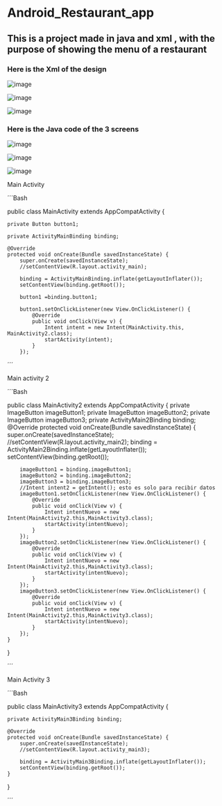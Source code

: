 # Android_Restaurant_app
## This is a project made in java and xml , with the purpose of showing the menu of a restaurant 


### Here is the Xml of the design 

![image](https://github.com/juliaigz/Android_Restaurant_app/assets/40221707/3e819b7f-f864-470c-8bd9-ed6907665ab2)

![image](https://github.com/juliaigz/Android_Restaurant_app/assets/40221707/9192e64e-4edd-4ffd-a771-b2127d4cd206)

![image](https://github.com/juliaigz/Android_Restaurant_app/assets/40221707/2ae46c10-e8d6-4708-ace4-6692d3ebb19d)

### Here is the Java code of the 3 screens 

![image](https://github.com/juliaigz/Android_Restaurant_app/assets/40221707/0350799d-720c-4e15-9af8-66a84af92799)

![image](https://github.com/juliaigz/Android_Restaurant_app/assets/40221707/2b85a4e2-a4d5-4351-a12d-03c231e8fccb)

![image](https://github.com/juliaigz/Android_Restaurant_app/assets/40221707/193c158f-b815-4c6a-9c33-7aab8c05e8ae)


Main Activity


´´´Bash

public class MainActivity extends AppCompatActivity {

    private Button button1;

    private ActivityMainBinding binding;

    @Override
    protected void onCreate(Bundle savedInstanceState) {
        super.onCreate(savedInstanceState);
        //setContentView(R.layout.activity_main);

        binding = ActivityMainBinding.inflate(getLayoutInflater());
        setContentView(binding.getRoot());

        button1 =binding.button1;

        button1.setOnClickListener(new View.OnClickListener() {
            @Override
            public void onClick(View v) {
                Intent intent = new Intent(MainActivity.this, MainActivity2.class);
                startActivity(intent);
            }
        });
´´´

Main activity 2 

´´´Bash

public class MainActivity2 extends AppCompatActivity {
    private ImageButton imageButton1;
    private ImageButton imageButton2;
    private ImageButton imageButton3;
    private ActivityMain2Binding binding;
    @Override
    protected void onCreate(Bundle savedInstanceState) {
        super.onCreate(savedInstanceState);
        //setContentView(R.layout.activity_main2);
        binding = ActivityMain2Binding.inflate(getLayoutInflater());
        setContentView(binding.getRoot());

        imageButton1 = binding.imageButton1;
        imageButton2 = binding.imageButton2;
        imageButton3 = binding.imageButton3;
        //Intent intent2 = getIntent(); esto es solo para recibir datos
        imageButton1.setOnClickListener(new View.OnClickListener() {
            @Override
            public void onClick(View v) {
                Intent intentNuevo = new Intent(MainActivity2.this,MainActivity3.class);
                startActivity(intentNuevo);
            }
        });
        imageButton2.setOnClickListener(new View.OnClickListener() {
            @Override
            public void onClick(View v) {
                Intent intentNuevo = new Intent(MainActivity2.this,MainActivity3.class);
                startActivity(intentNuevo);
            }
        });
        imageButton3.setOnClickListener(new View.OnClickListener() {
            @Override
            public void onClick(View v) {
                Intent intentNuevo = new Intent(MainActivity2.this,MainActivity3.class);
                startActivity(intentNuevo);
            }
        });
    }
}

´´´



Main Activity 3


´´´Bash


public class MainActivity3 extends AppCompatActivity {

    private ActivityMain3Binding binding;

    @Override
    protected void onCreate(Bundle savedInstanceState) {
        super.onCreate(savedInstanceState);
        //setContentView(R.layout.activity_main3);

        binding = ActivityMain3Binding.inflate(getLayoutInflater());
        setContentView(binding.getRoot());
    }
}


´´´
